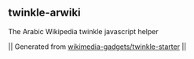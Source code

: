 ## twinkle-arwiki

The Arabic Wikipedia twinkle javascript helper

|| Generated from [wikimedia-gadgets/twinkle-starter](https://github.com/wikimedia-gadgets/twinkle-starter) ||